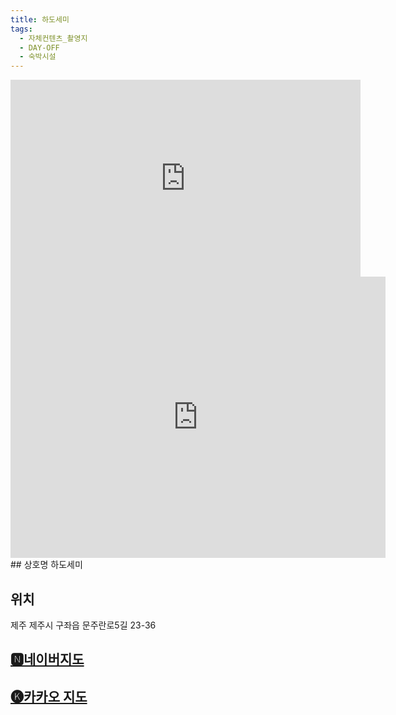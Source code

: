 ```yaml
---
title: 하도세미
tags:
  - 자체컨텐츠_촬영지
  - DAY-OFF
  - 숙박시설
---
```

<iframe width="560" height="315" src="https://www.youtube.com/embed/WnC8p2UZako?si=FtO6IXcjei-8NCYL" title="YouTube video player" frameborder="0" allow="accelerometer; autoplay; clipboard-write; encrypted-media; gyroscope; picture-in-picture; web-share" referrerpolicy="strict-origin-when-cross-origin" allowfullscreen></iframe>

<iframe src="https://www.google.com/maps/embed?pb=!1m18!1m12!1m3!1d3326.2442509448983!2d126.88639081169671!3d33.521034673250554!2m3!1f0!2f0!3f0!3m2!1i1024!2i768!4f13.1!3m3!1m2!1s0x350d1510e6925de1%3A0x8bddc9c2ec610b64!2z7ZWY64-E7IS466-4!5e0!3m2!1sko!2skr!4v1741405861790!5m2!1sko!2skr" width="600" height="450" style="border:0;" allowfullscreen="" loading="lazy" referrerpolicy="no-referrer-when-downgrade"></iframe>
## 상호명
하도세미

## 위치
제주 제주시 구좌읍 문주란로5길 23-36


## [🅽네이버지도](https://naver.me/5LHwNSH4)

## [🅚카카오 지도](https://place.map.kakao.com/110600229)